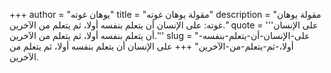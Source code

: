 +++
author = "يوهان غوته"
title = "مقولة يوهان غوته"
description = "مقولة يوهان غوته: على الإنسان أن يتعلم بنفسه أولا، ثم يتعلم من الآخرين."
quote = '''على الإنسان أن يتعلم بنفسه أولا، ثم يتعلم من الآخرين.'''
slug = "على-الإنسان-أن-يتعلم-بنفسه-أولا،-ثم-يتعلم-من-الآخرين"
+++
على الإنسان أن يتعلم بنفسه أولا، ثم يتعلم من الآخرين.
